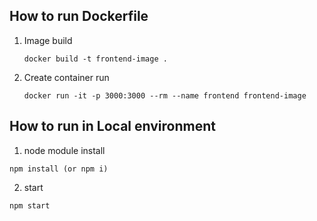 ## How to run Dockerfile

1. Image build
    
    ```
    docker build -t frontend-image .
    ```

2. Create container run
    
    ```
    docker run -it -p 3000:3000 --rm --name frontend frontend-image
    ```


## How to run in Local environment

1. node module install

```
npm install (or npm i)
```

2. start

```
npm start
```
